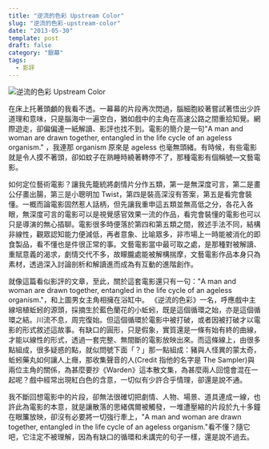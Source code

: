 ```yaml
---
title: "逆流的色彩 Upstream Color"
slug: "逆流的色彩-upstream-color"
date: "2013-05-30"
template: post
draft: false
category: "銀幕"
tags:
  - 影評
---
```


![逆流的色彩 Upstream Color](/media/upstream-color.jpg)

在床上托著頭顱的我看不透。一幕幕的片段再次閃過，腦細胞絞著嘗試著悟出少許道理和意味，只是腦海中一遍空白，猶如戲中的主角在高速公路之間重拾知覺。網際遊走，卻偏偏連一紙解讀、影評也找不到。電影的簡介是一句"A man and woman are drawn together, entangled in the life cycle of an ageless organism." ，我連那 organism 原來是 ageless 也毫無頭緒。有時候，有些電影就是令人摸不著頭，卻如蚊子在熟睡時繞著轉停不了，那種電影有個稱號—文藝電影。

如何定位藝術電影？讓我先籠統將劇情片分作五類，第一是無深度可言，第二是畫公仔畫出腸，第三是小聰明加 Twist，第四是裝高深沒有答案，第五是看完會裝懂。一概而論電影固然惹人話柄，但先讓我重申這五類並無高低之分，各花入各眼，無深度可言的電影可以是視覺感官效果一流的作品，看完會裝懂的電影也可以只是導演的無心插聊。電影很多時便落於第四和第五類之間，敘述手法不同，結構非線性，觀眾認知能力便減低，再者意象、比喻眾多，非市場上一時能被消化的即食製品，看不懂也是件很正常的事。文藝電影當中最可取之處，是那種對被解讀、重賦意義的渴求，劇情交代不多，故矇朧處能被解構揣摩，文藝電影作品本身只為素材，透過深入討論剖析和解讀進而成為有互動的進階創作。

就像這篇看似影評的文章，至此，關於這套電影還只有一句："A man and woman are drawn together, entangled in the life cycle of an ageless organism."，和上圖男女主角相擁在浴缸中。 《逆流的色彩》一名，呼應戲中主線培植蚯蚓的源頭，採摘生於藍色蘭花的小蚯蚓，既是這個循環之始，亦是這個循環之結。川流不息，周完復始。但這個循環於電影中被打破，或者因被打破才以電影的形式敘述這故事。有缺口的圓形，只是假象，實質還是一條有始有終的曲線，才能以線性的形式，透過一套完整、無間斷的電影放映出來。而這條線上，由很多點組成，很多疑惑的點，就似問號下面「？」那一點組成：豬與人怪異的蒙太奇，蚯蚓藥丸如何讓人上癮，那收集聲音的人(Credit 指他的名字是 The Sampler)與兩位主角的關係，為甚麼要抄《Warden》這本散文集，為甚麼兩人回憶會混在一起呢？戲中經常出現紅白色的含意，一切似有少許合乎情理，卻還是說不通。

我不斷回想電影中的片段，卻無法很確切把劇情、人物、場景、道具連成一線，也許此為電影的本意，就是讓散落的思緒偶爾被觸發，一堆遭壓縮的片段於九十多鐘在眼簾放映，卻沒有必要將一切強行牽上，"A man and woman are drawn together, entangled in the life cycle of an ageless organism."看不懂？隨它吧，它注定不被理解，因為有缺口的循環和未講完的句子一樣，還是說不過去。
